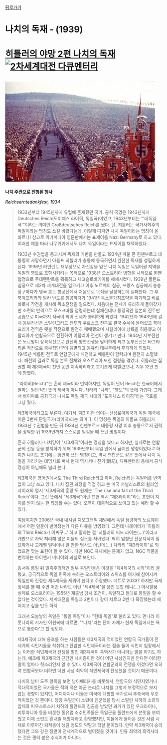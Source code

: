[뒤로가기](https://github.com/GeekInTheClass/WorldWar-II)

# 나치의 독재 - (1939)

# [히틀러의 야망 2편 나치의 독재![2차세계대전 다큐멘터리](https://www.youtube.com//yt/img/logo_1x.png)](https://www.youtube.com/watch?v=ixPgeCAJPE4&list=PLN1COv79fpSAQJCZQMusbVy2KAcxXNSfc&index=2)

## ![Adolf Hitler](./images/NAZI.jpg)

**나치 주관으로 진행된 행사**

*Reichserntedankfest, 1934*

> 1933년부터 1945년까지 유럽에 존재했던 국가. 공식 국명은 1943년까지 Deutsches Reich(도이체스 라이히, 독일국)이었고, 1943년부터는 "'대독일국'"이라는 의미인 Großdeutsches Reich를 썼다. 단, 히틀러는 국가사회주의 독일이라는 명칭도 쓰길 바랐다는데, 이렇게 따지면 나치 독일이라는 명칭이 올바르다! 참고로 위키피디아 영문판에서는 표제어를 Nazi Germany로 하고 있다. 이러한 예를 따라 나무위키에서도 나치 독일이라는 표제어를 채택하였다.
>
> 1933년 수권법을 통과시켜 독재의 기반을 만들고 1934년 파울 폰 힌덴부르크 대통령이 사망하면서 아돌프 히틀러가 총통에 등극하면서 완전한 독재를 성립하게 된다. 1936년 라인란트 재무장으로 자신감을 얻은 나치 독일은 독일어권 지역을 독일의 영토로 포함시키려는 목적으로 1938년 오스트리아 병합을 시작으로 뮌헨 협정으로 주데텐란트를 획득하고 체코슬로바키아를 해체시켰다. 1939년 폴란드 침공으로 제2차 세계대전을 일으키고 이후 노르웨이 침공, 프랑스 침공에서 승승장구하다가 영국 본토 항공전에서 처음으로 목적을 달성하는데 실패한다. 그 후 북아프리카와 발칸 반도를 침공하다가 1941년 독소불가침조약을 파기하고 바르바로사 작전을 개시해 독소전쟁을 일으켰다. 처음에는 전세가 유리하게 돌아갔지만 소련의 반격으로 모스크바를 점령하는데 실패한데다 동맹국인 일본의 진주만 공습으로 미국까지 적국이 되어 전세가 불리하게 되었다. 1942년과 1943년에 걸처 동부전선은 스탈린그라드 전투와 쿠르스크 전투로 결국 수세에 들어섰고 북아프리카 전역은 횃불 작전으로 완전히 패배했으며 시칠리아에 상륙을 허용했고 이탈리아가 연합국으로 전환하여 이탈리아 전선이 생기고 만다. 1944년 서부전선은 노르망디 상륙작전으로 완전히 양면전쟁을 맞이하게 되고 동부전선은 바그라티온 작전으로 중부집단군이 궤멸되고 동유럽 대부분에서 후퇴하게 되었다. 1945년 베를린 전투로 연합군에게 패전하고 베를린이 함락되며 완전히 소멸했다. 패전의 결과로 독일 본토 전체와 오스트리아 또한 점령을 겪었다. 히틀러는 집권할 때 제3제국이 천년 동안 지속하리라고 호기롭게 떠벌렸으나, 겨우 12년 만에 망했다.
>
> "라이히(Reich)"는 흔히 제국이라 번역하지만, 독일어 단어 Reich는 한국어에서 말하는 일반적인 뜻의 제국이 아니다. 차라리 "나라", "영토"의 뜻에 가깝다. 그래서 바이마르 공화국과 나치도 독일 제국 시대의 "도이체스 라이히"라는 국호를 그냥 뒀다.
>
> 제3제국이라고도 부른다. 여기서 '제3'이란 의미는 신성로마제국과 독일 제국에 이은 3번째 단일국가(라이히)라는 의미다. 이 명칭은 독일의 아돌프 히틀러가 1933년 수권법을 만든 뒤 1934년 힌덴부르크 대통령 사망 이후 총통으로서 권력을 장악한 뒤 1939년까지 스스로를 일컬을 때 쓰던 명칭이다.
>
> 흔히 히틀러나 나치당이 "제3제국"이라는 명칭을 썼다고 하지만, 실제로는 연합군의 선동 등을 방지하기 위해 1939년부터 독일 안에서 금지한 명칭이었다.# 하지만 나치도 초기에는 엄연히 쓰던 명칭이고, 역시 연합군도 같은 뜻에서 나치 독일을 가리키는 대명사로 써서 현재 역사서나 전기(戰記), 다큐멘터리 등에서 공식 명칭이 아님에도 널리 쓴다.
>
> 제3제국은 영어권에서도 The Third Reich라고 하며, Reich라는 독일어를 번역 없이 그냥 쓰고 있다. 나치 집권 과정을 직접 겪고 쓴 미국 저널리스트의 윌리엄 샤이러의 명서 '제3제국의 흥망'도 원제는 'The rise and fall of the Third Reich'이다. 그런 뜻에서 "제3제국"이란 표현 역시 "제3라이히"라는 표현이 지지를 받지 않는 한 타당할 수는 있다. 오역이 대중적으로 쓰이고 있는 예라 할 수 있다.
>
> 여담이지만 2006년 국내 내셔널 지오그래픽 채널에서 독일 점령하의 노르웨이에서 어떤 일들이 벌어졌는가 다룬 다큐를 방영했다. 그런데 나레이터가 '히틀러의 Third Reich가 어쩌구...' 하고 말하는 걸 '히틀러의 써드 라이는(...)'이라고 개판으로 자막 처리해 많은 이들의 실소를 자아냈다. 딱히 엄청난 전문지식이 필요하거나 고레벨 밀덕이나 알 만한 명사도 아닌데(...) 차라리 "제3라이히"로 되었으면 맞는 표현이 될 수 있다. 다만 NGC 자체에는 문제가 없고, NGC 작품을 번역하는 아이앤키 미디어의 과실로 보인다.
>
> 동서독 통일 뒤 민족주의적인 일부 독일인들은 이것을 "제4제국의 시작"이라 불렀고, 궁극적으로 독일 민족에 속하는 오스트리아와 스위스를 여기에 참여시켜 독일인의 진정한 제4제국을 세워야 한다고 주장했다. 메트로 2033? 하지만 국제정세를 볼 때 주변 어떤 나라도 이런 "제4제국"을 용인 못할 테니(...) 아시발꿈 실제로 오스트리아는 1955년 재출범 당시 조건이, 독일하고 절대로 통일을 할 수 없다는 것이었다. 세계대전을 독일과 2번이나 같이 치르고 2번 다 폭망했는데 헤어지고 싶을 만도 하지
>
> 그래서 오늘날의 독일은 "통일 독일"이나 "현대 독일"로 불리고 있다. 먼나라 이웃나라의 저자인 이원복에 따르면, '"나치"라는 단어 자체가 현재 독일에서는 욕으로 통한다'고 할 정도다.
>
> 제3제국에 대해 옹호를 하는 사람들은 제3제국의 적이었던 연합국 국가들이 전세계의 식민지들을 착취하고 탄압한 식민제국이라는 점을 들어 식민지 입장에서는 이러한 식민제국과 전쟁을 벌인 제3제국이 흑역사가 아니라는 말을 하기도 하는데, 애초에 제3제국의 근간인 나치즘이란 것이 어떤 사상인지만 안다면 이러한 말이 얼마나 헛소리인지 알 수 있다. 제3제국이 연합군과의 전쟁을 이겼다면 오히려 연합국보다 더하면 더한 사상 최악의 식민제국이 탄생했을 것이기 때문이다.
>
> 나치의 남미 도주 항목을 보면 남아메리카를 비롯해서, 연합국의 식민지였거나 적대적이었던 국가들은 적의 적은 아군 논리로 나치를 그렇게 부정적으로 보지 않는 경향이 있지만, 어디까지나 이들은 미국에 대항할 국가로써 추축국에 우호적이었던 것 뿐이다. 당장 독일군이 소련에 진군했을 당시 스탈린 치하의 소련의 압제와 피우스트스키 치하의 폴란드의 침공을 받았던 과거가 있던 우크라이나, 리투아니아 등을 비롯한 동유럽 소수민족들은 독일군을 폴란드에게 쓴맛을 보여줬고 이제 소련도 혼내줄 해방자라고 환영했지만, 이들에게 돌아온 것은 사람 시체로 이루어진 퇴적층이 생길 정도의 약탈과 학살 뿐이었다. 만약 제3제국이 승리했다면 그와 같은 장면이 전세계적으로 벌어졌을 것이다. 인류 최악의 흑역사라는 것은 괜히 붙은 수식어가 아니다.

